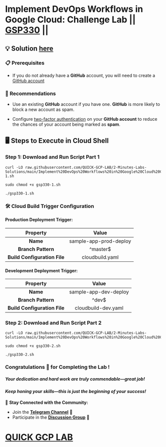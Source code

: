 # Implement DevOps Workflows in Google Cloud: Challenge Lab || [GSP330](https://www.cloudskillsboost.google/focuses/13287?parent=catalog) ||

## 💡 **Solution** [here]()  

### 📋 **Prerequisites**  

* If you do not already have a **GitHub** account, you will need to create a [GitHub account](https://github.com/signup)

### 🔐 **Recommendations**  

* Use an existing **GitHub** account if you have one. **GitHub** is more likely to block a new account as spam.

* Configure [two-factor authentication](https://docs.github.com/en/authentication/securing-your-account-with-two-factor-authentication-2fa/configuring-two-factor-authentication) on your **GitHub account** to reduce the chances of your account being marked as **spam**.

## 🖥️ **Steps to Execute in Cloud Shell**  

### Step 1: Download and Run Script Part 1

```
curl -LO raw.githubusercontent.com/QUICK-GCP-LAB/2-Minutes-Labs-Solutions/main/Implement%20DevOps%20Workflows%20in%20Google%20Cloud%20Challenge%20Lab/gsp330-1.sh

sudo chmod +x gsp330-1.sh

./gsp330-1.sh
```

### 🛠️ **Cloud Build Trigger Configuration**  

#### **Production Deployment Trigger:** 

| **Property**                 | **Value**        |  
| :--------------------------: | :--------------: |  
| **Name**                     | sample-app-prod-deploy |  
| **Branch Pattern**           | ^master$       |  
| **Build Configuration File** | cloudbuild.yaml |  

#### **Development Deployment Trigger:** 

| **Property**                 | **Value**        |  
| :--------------------------: | :--------------: |  
| **Name**                     | sample-app-dev-deploy |  
| **Branch Pattern**           | ^dev$          |  
| **Build Configuration File** | cloudbuild-dev.yaml |  

### Step 2: Download and Run Script Part 2

```
curl -LO raw.githubusercontent.com/QUICK-GCP-LAB/2-Minutes-Labs-Solutions/main/Implement%20DevOps%20Workflows%20in%20Google%20Cloud%20Challenge%20Lab/-2.sh

sudo chmod +x gsp330-2.sh

./gsp330-2.sh
```

### Congratulations 🎉 for Completing the Lab !

##### *Your dedication and hard work are truly commendable—great job!*

#### *Keep honing your skills—this is just the beginning of your success!*

💬 **Stay Connected with the Community:**  
- Join the **[Telegram Channel](https://t.me/quickgcplab)** 📱  
- Participate in the **[Discussion Group](https://t.me/quickgcplabchats)** 💬

# [QUICK GCP LAB](https://www.youtube.com/@quickgcplab)
